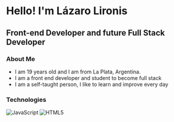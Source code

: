 <h1>Hello! I'm Lázaro Lironis</h1>
<h2>Front-end Developer and future Full Stack Developer</h2>

### About Me
- I am 19 years old and I am from La Plata, Argentina.
- I am a front end developer and student to become full stack
- I am a self-taught person, I like to learn and improve every day

### Technologies
![JavaScript](https://img.shields.io/badge/JavaScript-333333?logo=javascript)
![HTML5](https://img.shields.io/badge/-HTML5-333333?style=flat8logo=HTML5)
